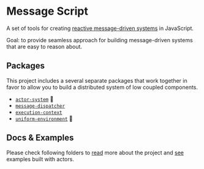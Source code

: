 # Message Script

A set of tools for creating [reactive message-driven systems](http://www.reactivemanifesto.org/) in JavaScript.

Goal: to provide seamless approach for building message-driven systems that are easy to reason about.

## Packages

This project includes a several separate packages that work together in favor to allow you to build a distributed system of low coupled components.

 * [`actor-system`](packages/actor-system) 🚧
 * [`message-dispatcher`](packages/message-dispatcher)
 * [`execution-context`](packages/execution-context)
 * [`uniform-environment`](packages/uniform-environment) 🚧

## Docs & Examples

Please check following folders to [read](docs/) more about the project and [see](examples/) examples built with actors.
